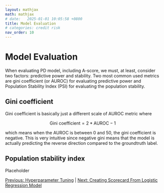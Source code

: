 ```yaml
---
layout: mathjax
math: mathjax
# date:   2025-01-01 10:05:58 +0800
title: Model Evaluation
# categories: credit risk
nav_order: 10
---
```


# Model Evaluation
When evaluating PD model, including A-score, we must, at least, consider two factors: predictive power and stability. Two most common used metrics are gini coefficient (or AUROC) for evaluating predictive  power and Population Stability Index (PSI) for evaluating the population stability. 

## Gini coefficient
Gini coefficient is basically just a different scale  of AUROC metric where

$$\text{Gini coefficient}=2*\text{AUROC}-1$$

which means when the AUROC is between 0 and 50, the gini coefficient is negative. This is very intuitive since negative gini means that the model is actually predicting the reverse direction compared to the groundtruth label.

## Population stability index
Placeholder


[Previous: Hyperparameter Tuning](./hyperparameter-tuning.md) | [Next: Creating Scorecard From Logistic Regression Model](./scorecard-creation.md)